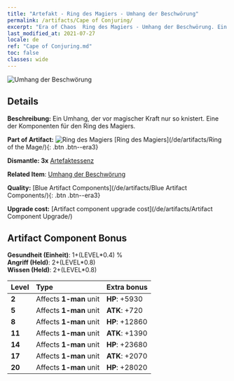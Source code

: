 ```yaml
---
title: "Artefakt - Ring des Magiers - Umhang der Beschwörung"
permalink: /artifacts/Cape of Conjuring/
excerpt: "Era of Chaos  Ring des Magiers - Umhang der Beschwörung. Ein Umhang, der vor magischer Kraft nur so knistert. Eine der Komponenten für den Ring des Magiers."
last_modified_at: 2021-07-27
locale: de
ref: "Cape of Conjuring.md"
toc: false
classes: wide
---
```


 ![Umhang der Beschwörung](/images/t/artifact_40223.png)



## Details

 **Beschreibung:** Ein Umhang, der vor magischer Kraft nur so knistert. Eine der Komponenten für den Ring des Magiers.

 **Part of Artifact:** ![Ring des Magiers](/images/t/icon_artifact_22.png) [Ring des Magiers](/de/artifacts/Ring of the Mage/){: .btn .btn--era3}

 **Dismantle: 3x** [Artefaktessenz](/ItemsDE/con_905/)

 **Related Item**: [Umhang der Beschwörung](/ItemsDE/art_117/)

 **Quality:** [Blue Artifact Components](/de/artifacts/Blue Artifact Components/){: .btn .btn--era3}

 **Upgrade cost:** [Artifact component upgrade cost](/de/artifacts/Artifact Component Upgrade/)

## Artifact Component Bonus

  **Gesundheit (Einheit)**: 1+(LEVEL\*0.4) %<br/>**Angriff (Held)**: 2+(LEVEL\*0.8)<br/>**Wissen (Held)**: 2+(LEVEL\*0.8)

  |  Level  | Type |    Extra bonus  | 
  |:--------|:-----|:----------------| 
  | **2** | Affects **1-man** unit | **HP**: +5930 | 
  | **5** | Affects **1-man** unit | **ATK**: +720 | 
  | **8** | Affects **1-man** unit | **HP**: +12860 | 
  | **11** | Affects **1-man** unit | **ATK**: +1390 | 
  | **14** | Affects **1-man** unit | **HP**: +23680 | 
  | **17** | Affects **1-man** unit | **ATK**: +2070 | 
  | **20** | Affects **1-man** unit | **HP**: +28020 | 
